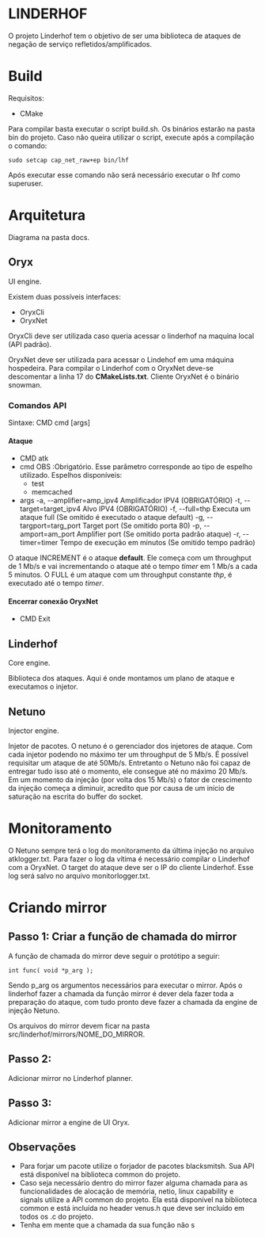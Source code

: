 # LINDERHOF  
  
O projeto Linderhof tem o objetivo de ser uma biblioteca de ataques de negação de serviço refletidos/amplificados.  
  
# Build
Requisitos:
- CMake

Para compilar basta executar o script build.sh. Os binários estarão na pasta bin do projeto.
Caso não queira utilizar o script, execute após a compilação o comando:

    sudo setcap cap_net_raw+ep bin/lhf

Após executar esse comando não será necessário executar o lhf como superuser.
# Arquitetura
Diagrama na pasta docs.

## Oryx
UI engine.

Existem duas possíveis interfaces:

 - OryxCli
 - OryxNet

OryxCli deve ser utilizada caso queria acessar o linderhof na maquina local (API padrão). 

OryxNet deve ser utilizada para acessar o Lindehof em uma máquina hospedeira. Para compilar o Linderhof com o OryxNet deve-se descomentar a linha 17 do **CMakeLists.txt**. Cliente OryxNet é o binário snowman.

### Comandos API
Sintaxe: CMD cmd [args]

#### Ataque
- CMD 
atk
- cmd
OBS :Obrigatório. Esse parâmetro corresponde ao tipo de espelho utilizado. 
Espelhos disponíveis:
	- test 	
	- memcached
- args
   -a, --amplifier=amp_ipv4   Amplificador IPV4 (OBRIGATÓRIO)
   -t, --target=target_ipv4   Alvo IPV4 (OBRIGATÓRIO)
  -f, --full=thp Executa um ataque full (Se omitido é executado o ataque default)
  -g, --targport=targ_port   Target port (Se omitido porta 80)
  -p, --amport=am_port       Amplifier port (Se omitido porta padrão ataque)
  -r, --timer=timer          Tempo de execução em minutos (Se omitido tempo padrão)

O ataque INCREMENT é o ataque **default**. Ele começa com um throughput de 1 Mb/s e vai incrementando o ataque até o tempo *timer* em 1 Mb/s a cada 5 minutos. O FULL é um ataque com um throughput constante *thp*, é executado até o tempo *timer*.

#### Encerrar conexão OryxNet
- CMD
	Exit

## Linderhof
Core engine.

Biblioteca dos ataques. Aqui é onde montamos um plano de ataque e executamos o injetor.

## Netuno
Injector engine.

Injetor de pacotes.
O netuno é o gerenciador dos injetores de ataque. Com cada injetor podendo no máximo ter um throughput de 5 Mb/s.
É possível requisitar um ataque de até 50Mb/s. Entretanto o Netuno não foi capaz de entregar tudo isso até o momento, ele consegue até no máximo 20 Mb/s. Em um momento da injeção (por volta dos 15 Mb/s) o fator de crescimento da injeção começa a diminuir, acredito que por causa de um início de saturação na escrita do buffer do socket.

# Monitoramento
O Netuno sempre terá o log do monitoramento da última injeção no arquivo atklogger.txt. 
Para fazer o log da vítima é necessário compilar o Linderhof com a OryxNet. O target do ataque deve ser o IP do cliente Linderhof. Esse log será salvo no arquivo monitorlogger.txt.

# Criando mirror

## Passo 1: Criar a função de chamada do mirror

A função de chamada do mirror deve seguir o protótipo a seguir:

    int func( void *p_arg );

Sendo p_arg os argumentos necessários para executar o mirror. 
Após o linderhof fazer a chamada da função mirror é dever dela fazer toda a preparação do ataque, com tudo pronto deve fazer a chamada da engine de injeção Netuno.

Os arquivos do mirror devem ficar na pasta src/linderhof/mirrors/NOME_DO_MIRROR.

## Passo 2: 
Adicionar mirror no Linderhof planner.

## Passo 3:
Adicionar mirror a engine de UI Oryx.

## Observações

- Para forjar um pacote utilize o forjador de pacotes blacksmitsh. Sua API está disponível na biblioteca common do projeto.
- Caso seja necessário dentro do mirror fazer alguma chamada para as funcionalidades de alocação de memória, netio, linux capability e signals utilize a API common do projeto. Ela está disponível na biblioteca common e está incluída no header venus.h que deve ser incluído em todos os .c do projeto.
- Tenha em mente que a chamada da sua função não s


<!--stackedit_data:
eyJoaXN0b3J5IjpbLTE4MzI1Mzg5NDIsMTg2MjU2MDE5MiwxND
QyOTExMjQ0LC0xODQ4NTc5Mzc2LC02OTY4NDI2OTMsMjUzMzk5
ODAyLDEyODgwMjY0Nyw2NTg3ODM1MjksLTM0OTQzMTkwMCwtOT
U5Mzc2ODgsNzMyMzU1OTUzLDY5MDQ5OTk3NSwxMDIxMzI1MzYs
LTE0NzU1OTU2NjcsLTQwOTI2MzY0NiwxNzA0NzExODE0LDcxNj
I2Mzk0OCwtMTcwNzM0NTUzNCw1MjIwMTM4MjgsLTk5MzIyNDU4
Nl19
-->